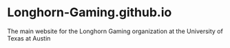 # Longhorn-Gaming.github.io
The main website for the Longhorn Gaming organization at the University of Texas at Austin
